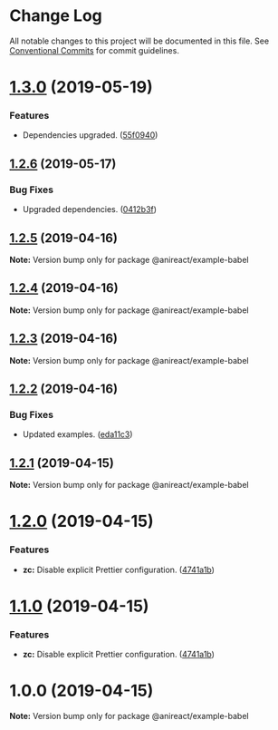 # Change Log

All notable changes to this project will be documented in this file.
See [Conventional Commits](https://conventionalcommits.org) for commit guidelines.

# [1.3.0](https://github.com/anireact/zc/compare/v1.2.6...v1.3.0) (2019-05-19)


### Features

* Dependencies upgraded. ([55f0940](https://github.com/anireact/zc/commit/55f0940))





## [1.2.6](https://github.com/anireact/zc/compare/v1.2.5...v1.2.6) (2019-05-17)


### Bug Fixes

* Upgraded dependencies. ([0412b3f](https://github.com/anireact/zc/commit/0412b3f))





## [1.2.5](https://github.com/anireact/zc/compare/v1.2.4...v1.2.5) (2019-04-16)

**Note:** Version bump only for package @anireact/example-babel





## [1.2.4](https://github.com/anireact/zc/compare/v1.2.3...v1.2.4) (2019-04-16)

**Note:** Version bump only for package @anireact/example-babel





## [1.2.3](https://github.com/anireact/zc/compare/v1.2.2...v1.2.3) (2019-04-16)

**Note:** Version bump only for package @anireact/example-babel





## [1.2.2](https://github.com/anireact/zc/compare/v1.2.1...v1.2.2) (2019-04-16)


### Bug Fixes

* Updated examples. ([eda11c3](https://github.com/anireact/zc/commit/eda11c3))





## [1.2.1](https://github.com/anireact/zc/compare/v1.2.0...v1.2.1) (2019-04-15)

**Note:** Version bump only for package @anireact/example-babel





# [1.2.0](https://github.com/anireact/zc/compare/v1.0.0...v1.2.0) (2019-04-15)


### Features

* **zc:** Disable explicit Prettier configuration. ([4741a1b](https://github.com/anireact/zc/commit/4741a1b))





# [1.1.0](https://github.com/anireact/zc/compare/v1.0.0...v1.1.0) (2019-04-15)


### Features

* **zc:** Disable explicit Prettier configuration. ([4741a1b](https://github.com/anireact/zc/commit/4741a1b))





# 1.0.0 (2019-04-15)

**Note:** Version bump only for package @anireact/example-babel
